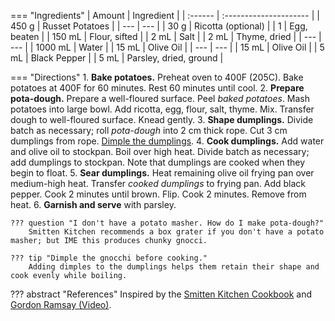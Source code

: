 === "Ingredients"
    | Amount  | Ingredient             |
    | :------ | :--------------------- |
    | 450 g   | Russet Potatoes        |
    | ---     | ---                    |
    | 30 g    | Ricotta (optional)     |
    | 1       | Egg, beaten            |
    | 150 mL  | Flour, sifted          |
    | 2 mL    | Salt                   |
    | 2 mL    | Thyme, dried           |
    | ---     | ---                    |
    | 1000 mL | Water                  |
    | 15 mL   | Olive Oil              |
    | ---     | ---                    |
    | 15 mL   | Olive Oil              |
    | 5 mL    | Black Pepper           |
    | 5 mL    | Parsley, dried, ground |

=== "Directions"
    1. **Bake potatoes.** Preheat oven to 400F (205C). Bake potatoes at 400F for 60 minutes. Rest 60 minutes until cool.
    2. **Prepare pota-dough.** Prepare a well-floured surface. Peel *baked potatoes*. Mash potatoes into large bowl. Add ricotta, egg, flour, salt, thyme. Mix. Transfer dough to well-floured surface. Knead gently.
    3. **Shape dumplings.** Divide batch as necessary; roll *pota-dough* into 2 cm thick rope. Cut 3 cm dumplings from rope. [Dimple the dumplings](https://www.youtube.com/watch?v=iTmcGy9CWhE&t=175s).
    4. **Cook dumplings.** Add water and olive oil to stockpan. Boil over high heat. Divide batch as necessary; add dumplings to stockpan. Note that dumplings are cooked when they begin to float.
    5. **Sear dumplings.** Heat remaining olive oil frying pan over medium-high heat. Transfer *cooked dumplings* to frying pan. Add black pepper. Cook 2 minutes until brown. Flip. Cook 2 minutes. Remove from heat.
    6. **Garnish and serve** with parsley.

    ??? question "I don't have a potato masher. How do I make pota-dough?"
        Smitten Kitchen recommends a box grater if you don't have a potato masher; but IME this produces chunky gnocci.

    ??? tip "Dimple the gnocchi before cooking."
        Adding dimples to the dumplings helps them retain their shape and cook evenly while boiling.

??? abstract "References"
    Inspired by the [Smitten Kitchen Cookbook](https://smile.amazon.com/gp/product/030759565X/) and [Gordon Ramsay (Video)](https://www.youtube.com/watch?v=iTmcGy9CWhE&t=19s).
